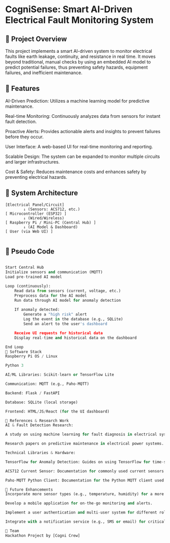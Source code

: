 # CogniSense: Smart AI-Driven Electrical Fault Monitoring System

## 🔹 Project Overview
This project implements a smart AI-driven system to monitor electrical faults like earth leakage, continuity, and resistance in real time. It moves beyond traditional, manual checks by using an embedded AI model to predict potential failures, thus preventing safety hazards, equipment failures, and inefficient maintenance.



## 🔹 Features
AI-Driven Prediction: Utilizes a machine learning model for predictive maintenance.

Real-time Monitoring: Continuously analyzes data from sensors for instant fault detection.

Proactive Alerts: Provides actionable alerts and insights to prevent failures before they occur.

User Interface: A web-based UI for real-time monitoring and reporting.

Scalable Design: The system can be expanded to monitor multiple circuits and larger infrastructures.

Cost & Safety: Reduces maintenance costs and enhances safety by preventing electrical hazards.



## 🔹 System Architecture
```
[Electrical Panel/Circuit]
        ↓ (Sensors: ACS712, etc.)
[ Microcontroller (ESP32) ]
        ↓ (Wired/Wireless)
[ Raspberry Pi / Mini-PC (Central Hub) ]
        ↓ (AI Model & Dashboard)
[ User (via Web UI) ]


```

## 🔹 Pseudo Code
```Python

Start Central Hub
Initialize sensors and communication (MQTT)
Load pre-trained AI model

Loop (continuously):
    Read data from sensors (current, voltage, etc.)
    Preprocess data for the AI model
    Run data through AI model for anomaly detection
    
    If anomaly detected:
        Generate a "high risk" alert
        Log the event in the database (e.g., SQLite)
        Send an alert to the user's dashboard

    Receive UI requests for historical data
    Display real-time and historical data on the dashboard

End Loop
🔹 Software Stack
Raspberry Pi OS / Linux

Python 3

AI/ML Libraries: Scikit-learn or TensorFlow Lite

Communication: MQTT (e.g., Paho-MQTT)

Backend: Flask / FastAPI

Database: SQLite (local storage)

Frontend: HTML/JS/React (for the UI dashboard)

🔹 References & Research Work
AI & Fault Detection Research:

A study on using machine learning for fault diagnosis in electrical systems.

Research papers on predictive maintenance in electrical power systems.

Technical Libraries & Hardware:

TensorFlow for Anomaly Detection: Guides on using TensorFlow for time-series anomaly detection.

ACS712 Current Sensor: Documentation for commonly used current sensors that can interface with a microcontroller or Raspberry Pi.

Paho-MQTT Python Client: Documentation for the Python MQTT client used for communication between devices.

🔹 Future Enhancements
Incorporate more sensor types (e.g., temperature, humidity) for a more comprehensive analysis.

Develop a mobile application for on-the-go monitoring and alerts.

Implement a user authentication and multi-user system for different roles (e.g., administrator, technician).

Integrate with a notification service (e.g., SMS or email) for critical alerts.

🔹 Team
Hackathon Project by [Cogni Crew]
